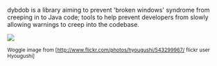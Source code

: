 dybdob is a library aiming to prevent 'broken windows' syndrome from creeping in to Java code; tools to help prevent developers from slowly allowing warnings to creep into the codebase.


[![](http://custardsource.com/images/woggle.jpg)](http://custardsource.com/)


<sub>Woggle image from [http://www.flickr.com/photos/hyougushi/543299967/ flickr user Hyougushi]</sub>
